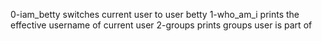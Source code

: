 0-iam_betty switches current user to user betty
1-who_am_i prints the effective username of current user
2-groups prints groups user is part of
